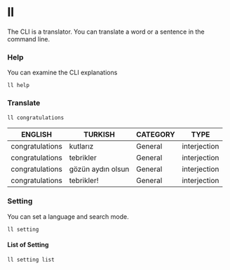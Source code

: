 # ll

The CLI is a translator. You can translate a word or a sentence in the command line.

### Help
You can examine the CLI explanations
```shell
ll help
```

### Translate
```shell
ll congratulations
```

|  ENGLISH | TURKISH | CATEGORY | TYPE |
| --- | --- | --- | --- |
| congratulations | kutlarız | General | interjection|
| congratulations | tebrikler | General | interjection|
| congratulations | gözün aydın olsun | General | interjection|
| congratulations | tebrikler! | General | interjection|

### Setting
You can set a language and search mode.
```shell
ll setting
```

#### List of Setting
```shell
ll setting list
```